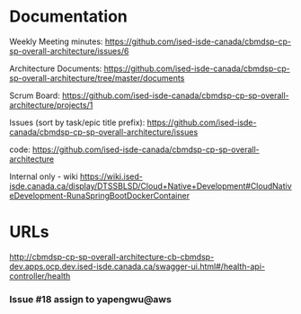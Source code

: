 # Documentation
Weekly Meeting minutes: https://github.com/ised-isde-canada/cbmdsp-cp-sp-overall-architecture/issues/6

Architecture Documents: https://github.com/ised-isde-canada/cbmdsp-cp-sp-overall-architecture/tree/master/documents

Scrum Board: https://github.com/ised-isde-canada/cbmdsp-cp-sp-overall-architecture/projects/1

Issues (sort by task/epic title prefix): https://github.com/ised-isde-canada/cbmdsp-cp-sp-overall-architecture/issues

code: https://github.com/ised-isde-canada/cbmdsp-cp-sp-overall-architecture


Internal only - wiki
https://wiki.ised-isde.canada.ca/display/DTSSBLSD/Cloud+Native+Development#CloudNativeDevelopment-RunaSpringBootDockerContainer

# URLs 
http://cbmdsp-cp-sp-overall-architecture-cb-cbmdsp-dev.apps.ocp.dev.ised-isde.canada.ca/swagger-ui.html#/health-api-controller/health

### Issue #18 assign to yapengwu@aws
